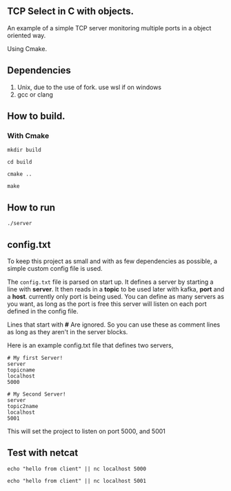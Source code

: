 ## TCP Select in C with objects.

An example of a simple TCP server monitoring multiple ports in a object oriented way.

Using Cmake.

## Dependencies

1. Unix, due to the use of fork. use wsl if on windows
2. gcc or clang

## How to build.

### With Cmake

`mkdir build`

`cd build`

`cmake ..`

`make`


## How to run

`./server`

## config.txt
To keep this project as small and with as few dependencies as possible, a simple custom config file is used.

The `config.txt` file is parsed on start up. It defines a server by starting a line with **server**. It then reads in a **topic** to be used later with kafka, **port** and a **host**. currently only port is being used. You can define as many servers as you want, as long as the port is free this server will listen on each port defined in the config file. 

Lines that start with **#** Are ignored. So you can use these as comment lines as long as they aren't in the server blocks.

Here is an example config.txt file that defines two servers,

```
# My first Server!
server
topicname
localhost
5000

# My Second Server!
server
topic2name
localhost
5001
```

This will set the project to listen on port 5000, and 5001


## Test with netcat

`echo "hello from client" || nc localhost 5000`

`echo "hello from client" || nc localhost 5001`
